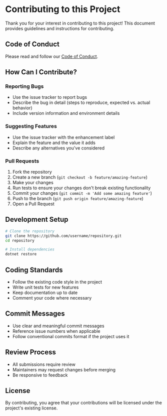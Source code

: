 # Contributing to this Project

Thank you for your interest in contributing to this project! This document provides guidelines and instructions for contributing.

## Code of Conduct

Please read and follow our [Code of Conduct](CODE_OF_CONDUCT.md).

## How Can I Contribute?

### Reporting Bugs

- Use the issue tracker to report bugs
- Describe the bug in detail (steps to reproduce, expected vs. actual behavior)
- Include version information and environment details

### Suggesting Features

- Use the issue tracker with the enhancement label
- Explain the feature and the value it adds
- Describe any alternatives you've considered

### Pull Requests

1. Fork the repository
2. Create a new branch (`git checkout -b feature/amazing-feature`)
3. Make your changes
4. Run tests to ensure your changes don't break existing functionality
5. Commit your changes (`git commit -m 'Add some amazing feature'`)
6. Push to the branch (`git push origin feature/amazing-feature`)
7. Open a Pull Request

## Development Setup

```bash
# Clone the repository
git clone https://github.com/username/repository.git
cd repository

# Install dependencies
dotnet restore
```

## Coding Standards

- Follow the existing code style in the project
- Write unit tests for new features
- Keep documentation up to date
- Comment your code where necessary

## Commit Messages

- Use clear and meaningful commit messages
- Reference issue numbers when applicable
- Follow conventional commits format if the project uses it

## Review Process

- All submissions require review
- Maintainers may request changes before merging
- Be responsive to feedback

## License

By contributing, you agree that your contributions will be licensed under the project's existing license.
